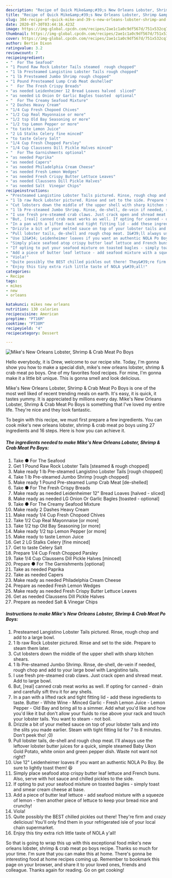 ```yaml
---
description: "Recipe of Quick Mike&amp;#39;s New Orleans Lobster, Shrimp &amp;amp; Crab Meat Po Boys"
title: "Recipe of Quick Mike&amp;#39;s New Orleans Lobster, Shrimp &amp;amp; Crab Meat Po Boys"
slug: 304-recipe-of-quick-mike-and-39-s-new-orleans-lobster-shrimp-and-amp-crab-meat-po-boys
date: 2020-07-30T03:44:16.423Z
image: https://img-global.cpcdn.com/recipes/2ae1c1a0c9df567d/751x532cq70/mikes-new-orleans-lobster-shrimp-crab-meat-po-boys-recipe-main-photo.jpg
thumbnail: https://img-global.cpcdn.com/recipes/2ae1c1a0c9df567d/751x532cq70/mikes-new-orleans-lobster-shrimp-crab-meat-po-boys-recipe-main-photo.jpg
cover: https://img-global.cpcdn.com/recipes/2ae1c1a0c9df567d/751x532cq70/mikes-new-orleans-lobster-shrimp-crab-meat-po-boys-recipe-main-photo.jpg
author: Bertie Dixon
ratingvalue: 3.2
reviewcount: 7
recipeingredient:
- "  For The Seafood"
- "1 Pound Raw Rock Lobster Tails steamed  rough chopped"
- "1 lb Presteamed Langistino Lobster Tails rough chopped"
- "1 lb Presteamed Jumbo Shrimp rough chopped"
- "1 Pound Presteamed Lump Crab Meat deshelled"
- "  For The Fresh Crispy Breads"
- "as needed Leidenheimer 12 Bread Loaves halved  sliced"
- "as needed LG Onion Or Garlic Bagles toasted  optional"
- "  For The Creamy Seafood Mixture"
- "2 Dashes Heavy Cream"
- "1/4 Cup Fresh Chopoed Chives"
- "1/2 Cup Real Mayonnaise or more"
- "1/2 tsp Old Bay Seasoning or more"
- "1/2 tsp Lemon Pepper or more"
- "to taste Lemon Juice"
- "2 LG Stalks Celery fine minced"
- "to taste Celery Salt"
- "1/4 Cup Fresh Chopped Parsley"
- "1/4 Cup Claussens Dill Pickle Halves minced"
- "  For The Garnishments optional"
- "as needed Paprika"
- "as needed Capers"
- "as needed Philadelphia Cream Cheese"
- "as needed Fresh Lemon Wedges"
- "as needed Fresh Crispy Butter Lettuce Leaves"
- "as needed Claussens Dill Pickle Halves"
- "as needed Salt  Vinegar Chips"
recipeinstructions:
- "Presteamed Langistino Lobster Tails pictured. Rinse, rough chop and add to a large bowl."
- "1 lb raw Rock Lobster pictured. Rinse and set to the side. Prepare to steam them later."
- "Cut lobsters down the middle of the upper shell with sharp kitchen shears."
- "1 lb Pre-steamed Jumbo Shrimp. Rinse, de-shell, de-vein if needed, rough chop and add to your large bowl with Langistino tails."
- "I use fresh pre-steamed crab claws. Just crack open and shread meat. Add to large bowl."
- "But, [real] canned crab meat works as well. If opting for canned - drain and carefully sift thru it for any shells."
- "In a pan with a lifted rack and tight fitting lid - add these ingredients to taste. Butter - White Wine - Minced Garlic - Fresh Lemon Juice - Lemon Pepper - Old Bay and bring all to a simmer. Add what you&#39;d like and how you&#39;d like it but don&#39;t allow your fluids to rise above your rack and touch your lobster tails. You want to steam - not boil."
- "Drizzle a bit of your melted sauce on top of your lobster tails and into the slits you made earlier. Steam with tight fitting lid for 7 to 8 minutes. Don&#39;t peek tho! ;0)"
- "Pull lobster tails, de-shell and rough chop meat. I&#39;ll always use the leftover lobster butter juices for a quick, simple steamed Baby Ukon Gold Potato, white onion and green pepper dish. Waste not want not right?"
- "Use 12&#34; Leidenheimer loaves if you want an authentic NOLA Po Boy. Be sure to lightly toast them! 😆"
- "Simply place seafood atop crispy butter leaf lettuce and French buns. Also, serve with hot sauce and chilled pickles to the side."
- "If opting to put your seafood mixture on toasted bagles - simply toast and smear cream cheese at base."
- "Add a piece of butter leaf lettuce - add seafood mixture with a squeeze of lemon - then another piece of lettuce to keep your bread nice and crunchy!"
- "Viola!"
- "Quite possibly the BEST chilled pickles out there! They&#39;re firm and crazy delicious! You&#39;ll only find them in your refrigerated isle of your local chain supermarket."
- "Enjoy this tiny extra rich little taste of NOLA y&#39;all!"
categories:
- Recipe
tags:
- mikes
- new
- orleans

katakunci: mikes new orleans 
nutrition: 130 calories
recipecuisine: American
preptime: "PT16M"
cooktime: "PT38M"
recipeyield: "4"
recipecategory: Dessert

---
```



![Mike&#39;s New Orleans Lobster, Shrimp &amp; Crab Meat Po Boys](https://img-global.cpcdn.com/recipes/2ae1c1a0c9df567d/751x532cq70/mikes-new-orleans-lobster-shrimp-crab-meat-po-boys-recipe-main-photo.jpg)

Hello everybody, it is Drew, welcome to our recipe site. Today, I'm gonna show you how to make a special dish, mike&#39;s new orleans lobster, shrimp &amp; crab meat po boys. One of my favorites food recipes. For mine, I'm gonna make it a little bit unique. This is gonna smell and look delicious.



Mike&#39;s New Orleans Lobster, Shrimp &amp; Crab Meat Po Boys is one of the most well liked of recent trending meals on earth. It's easy, it is quick, it tastes yummy. It is appreciated by millions every day. Mike&#39;s New Orleans Lobster, Shrimp &amp; Crab Meat Po Boys is something that I've loved my entire life. They're nice and they look fantastic.


To begin with this recipe, we must first prepare a few ingredients. You can cook mike&#39;s new orleans lobster, shrimp &amp; crab meat po boys using 27 ingredients and 16 steps. Here is how you can achieve it.

<!--inarticleads1-->

##### The ingredients needed to make Mike&#39;s New Orleans Lobster, Shrimp &amp; Crab Meat Po Boys:

1. Take  ● For The Seafood
1. Get 1 Pound Raw Rock Lobster Tails [steamed &amp; rough chopped]
1. Make ready 1 lb Pre-steamed Langistino Lobster Tails [rough chopped]
1. Take 1 lb Pre-steamed Jumbo Shrimp [rough chopped]
1. Make ready 1 Pound Pre-steamed Lump Crab Meat [de-shelled]
1. Take  ● For The Fresh Crispy Breads
1. Make ready as needed Leidenheimer 12&#34; Bread Loaves [halved - sliced]
1. Make ready as needed LG Onion Or Garlic Bagles [toasted - optional]
1. Take  ● For The Creamy Seafood Mixture
1. Make ready 2 Dashes Heavy Cream
1. Make ready 1/4 Cup Fresh Chopoed Chives
1. Take 1/2 Cup Real Mayonnaise [or more]
1. Take 1/2 tsp Old Bay Seasoning [or more]
1. Make ready 1/2 tsp Lemon Pepper [or more]
1. Make ready to taste Lemon Juice
1. Get 2 LG Stalks Celery [fine minced]
1. Get to taste Celery Salt
1. Prepare 1/4 Cup Fresh Chopped Parsley
1. Take 1/4 Cup Claussens Dill Pickle Halves [minced]
1. Prepare  ● For The Garnishments [optional]
1. Take as needed Paprika
1. Take as needed Capers
1. Make ready as needed Philadelphia Cream Cheese
1. Prepare as needed Fresh Lemon Wedges
1. Make ready as needed Fresh Crispy Butter Lettuce Leaves
1. Get as needed Claussens Dill Pickle Halves
1. Prepare as needed Salt &amp; Vinegar Chips




<!--inarticleads2-->

##### Instructions to make Mike&#39;s New Orleans Lobster, Shrimp &amp; Crab Meat Po Boys:

1. Presteamed Langistino Lobster Tails pictured. Rinse, rough chop and add to a large bowl.
1. 1 lb raw Rock Lobster pictured. Rinse and set to the side. Prepare to steam them later.
1. Cut lobsters down the middle of the upper shell with sharp kitchen shears.
1. 1 lb Pre-steamed Jumbo Shrimp. Rinse, de-shell, de-vein if needed, rough chop and add to your large bowl with Langistino tails.
1. I use fresh pre-steamed crab claws. Just crack open and shread meat. Add to large bowl.
1. But, [real] canned crab meat works as well. If opting for canned - drain and carefully sift thru it for any shells.
1. In a pan with a lifted rack and tight fitting lid - add these ingredients to taste. Butter - White Wine - Minced Garlic - Fresh Lemon Juice - Lemon Pepper - Old Bay and bring all to a simmer. Add what you&#39;d like and how you&#39;d like it but don&#39;t allow your fluids to rise above your rack and touch your lobster tails. You want to steam - not boil.
1. Drizzle a bit of your melted sauce on top of your lobster tails and into the slits you made earlier. Steam with tight fitting lid for 7 to 8 minutes. Don&#39;t peek tho! ;0)
1. Pull lobster tails, de-shell and rough chop meat. I&#39;ll always use the leftover lobster butter juices for a quick, simple steamed Baby Ukon Gold Potato, white onion and green pepper dish. Waste not want not right?
1. Use 12&#34; Leidenheimer loaves if you want an authentic NOLA Po Boy. Be sure to lightly toast them! 😆
1. Simply place seafood atop crispy butter leaf lettuce and French buns. Also, serve with hot sauce and chilled pickles to the side.
1. If opting to put your seafood mixture on toasted bagles - simply toast and smear cream cheese at base.
1. Add a piece of butter leaf lettuce - add seafood mixture with a squeeze of lemon - then another piece of lettuce to keep your bread nice and crunchy!
1. Viola!
1. Quite possibly the BEST chilled pickles out there! They&#39;re firm and crazy delicious! You&#39;ll only find them in your refrigerated isle of your local chain supermarket.
1. Enjoy this tiny extra rich little taste of NOLA y&#39;all!




So that is going to wrap this up with this exceptional food mike&#39;s new orleans lobster, shrimp &amp; crab meat po boys recipe. Thanks so much for your time. I'm sure that you can make this at home. There's gonna be interesting food at home recipes coming up. Remember to bookmark this page on your browser, and share it to your loved ones, friends and colleague. Thanks again for reading. Go on get cooking!
